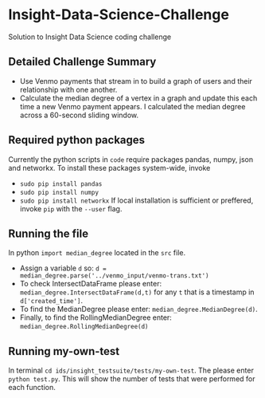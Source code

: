 # Insight-Data-Science-Challenge #
Solution to Insight Data Science coding challenge 

## Detailed Challenge Summary  
* Use Venmo payments that stream in to build a graph of users and their relationship with one another. 
* Calculate the median degree of a vertex in a graph and update this each time a new Venmo payment appears. I calculated the median degree across a 60-second sliding window. 

## Required python packages ##
Currently the python scripts in `code` require packages pandas, numpy, json and networkx. To install these packages system-wide, invoke 
* `sudo pip install pandas`
* `sudo pip install numpy` 
* `sudo pip install networkx` 
If local installation is sufficient or preffered, invoke `pip` with the `--user` flag. 

## Running the file ##
In python `import median_degree` located in the `src` file. 
* Assign a variable `d` so: `d = median_degree.parse('../venmo_input/venmo-trans.txt')` 
* To check IntersectDataFrame please enter: `median_degree.IntersectDataFrame(d,t)` for any `t` that is a timestamp in `d['created_time']`. 
* To find the MedianDegree please enter: `median_degree.MedianDegree(d)`.
* Finally, to find the RollingMedianDegree enter: `median_degree.RollingMedianDegree(d)`

## Running my-own-test 
In terminal `cd ids/insight_testsuite/tests/my-own-test`. The please enter `python test.py`. This will show the number of tests that were performed for each function. 






